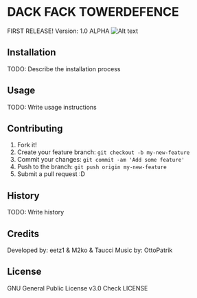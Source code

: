 
# DACK FACK TOWERDEFENCE

FIRST RELEASE!
Version: 1.0 ALPHA
![Alt text](https://github.com/eetz1/stna/blob/master/images/bg.png?raw=true "Duckfuck")

## Installation

TODO: Describe the installation process

## Usage

TODO: Write usage instructions

## Contributing

1. Fork it!
2. Create your feature branch: `git checkout -b my-new-feature`
3. Commit your changes: `git commit -am 'Add some feature'`
4. Push to the branch: `git push origin my-new-feature`
5. Submit a pull request :D

## History

TODO: Write history

## Credits

Developed by: eetz1 & M2ko & Taucci
Music by: OttoPatrik

## License

GNU General Public License v3.0
Check LICENSE
